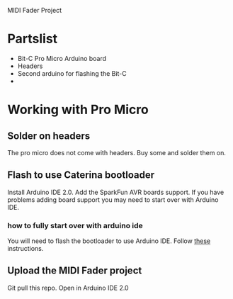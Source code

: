 MIDI Fader Project

# Partslist

- Bit-C Pro Micro Arduino board 
- Headers
- Second arduino for flashing the Bit-C
- 

# Working with Pro Micro

## Solder on headers

The pro micro does not come with headers. Buy some and solder them on. 

## Flash to use Caterina bootloader

Install Arduino IDE 2.0. Add the SparkFun AVR boards support. If you have problems adding board support you may need to start over with Arduino IDE.

### how to fully start over with arduino ide

You will need to flash the bootloader to use Arduino IDE. Follow [these](`https://github.com/nullbitsco/docs/blob/main/bit-c/user_guide_en.md`)  instructions.

## Upload the MIDI Fader project
Git pull this repo. Open in Arduino IDE 2.0